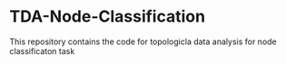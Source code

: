 # TDA-Node-Classification
This repository contains the code for topologicla data analysis for node classificaton task
